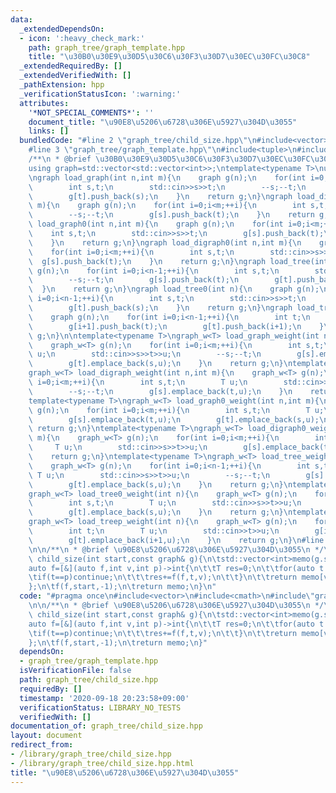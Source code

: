 ```yaml
---
data:
  _extendedDependsOn:
  - icon: ':heavy_check_mark:'
    path: graph_tree/graph_template.hpp
    title: "\u30B0\u30E9\u30D5\u30C6\u30F3\u30D7\u30EC\u30FC\u30C8"
  _extendedRequiredBy: []
  _extendedVerifiedWith: []
  _pathExtension: hpp
  _verificationStatusIcon: ':warning:'
  attributes:
    '*NOT_SPECIAL_COMMENTS*': ''
    document_title: "\u90E8\u5206\u6728\u306E\u5927\u304D\u3055"
    links: []
  bundledCode: "#line 2 \"graph_tree/child_size.hpp\"\n#include<vector>\n#include<cmath>\n\
    #line 3 \"graph_tree/graph_template.hpp\"\n#include<tuple>\n#include<iostream>\n\
    /**\n * @brief \u30B0\u30E9\u30D5\u30C6\u30F3\u30D7\u30EC\u30FC\u30C8\n */\n\n\
    using graph=std::vector<std::vector<int>>;\ntemplate<typename T>\nusing graph_w=std::vector<std::vector<std::pair<int,T>>>;\n\
    \ngraph load_graph(int n,int m){\n    graph g(n);\n    for(int i=0;i<m;++i){\n\
    \        int s,t;\n        std::cin>>s>>t;\n        --s;--t;\n        g[s].push_back(t);\n\
    \        g[t].push_back(s);\n    }\n    return g;\n}\ngraph load_digraph(int n,int\
    \ m){\n    graph g(n);\n    for(int i=0;i<m;++i){\n        int s,t;\n        std::cin>>s>>t;\n\
    \        --s;--t;\n        g[s].push_back(t);\n    }\n    return g;\n}\ngraph\
    \ load_graph0(int n,int m){\n    graph g(n);\n    for(int i=0;i<m;++i){\n    \
    \    int s,t;\n        std::cin>>s>>t;\n        g[s].push_back(t);\n        g[t].push_back(s);\n\
    \    }\n    return g;\n}\ngraph load_digraph0(int n,int m){\n    graph g(n);\n\
    \    for(int i=0;i<m;++i){\n        int s,t;\n        std::cin>>s>>t;\n      \
    \  g[s].push_back(t);\n    }\n    return g;\n}\ngraph load_tree(int n){\n    graph\
    \ g(n);\n    for(int i=0;i<n-1;++i){\n        int s,t;\n        std::cin>>s>>t;\n\
    \        --s;--t;\n        g[s].push_back(t);\n        g[t].push_back(s);\n  \
    \  }\n    return g;\n}\ngraph load_tree0(int n){\n    graph g(n);\n    for(int\
    \ i=0;i<n-1;++i){\n        int s,t;\n        std::cin>>s>>t;\n        g[s].push_back(t);\n\
    \        g[t].push_back(s);\n    }\n    return g;\n}\ngraph load_treep(int n){\n\
    \    graph g(n);\n    for(int i=0;i<n-1;++i){\n        int t;\n        std::cin>>t;\n\
    \        g[i+1].push_back(t);\n        g[t].push_back(i+1);\n    }\n    return\
    \ g;\n}\n\ntemplate<typename T>\ngraph_w<T> load_graph_weight(int n,int m){\n\
    \    graph_w<T> g(n);\n    for(int i=0;i<m;++i){\n        int s,t;\n        T\
    \ u;\n        std::cin>>s>>t>>u;\n        --s;--t;\n        g[s].emplace_back(t,u);\n\
    \        g[t].emplace_back(s,u);\n    }\n    return g;\n}\ntemplate<typename T>\n\
    graph_w<T> load_digraph_weight(int n,int m){\n    graph_w<T> g(n);\n    for(int\
    \ i=0;i<m;++i){\n        int s,t;\n        T u;\n        std::cin>>s>>t>>u;\n\
    \        --s;--t;\n        g[s].emplace_back(t,u);\n    }\n    return g;\n}\n\
    template<typename T>\ngraph_w<T> load_graph0_weight(int n,int m){\n    graph_w<T>\
    \ g(n);\n    for(int i=0;i<m;++i){\n        int s,t;\n        T u;\n        std::cin>>s>>t>>u;\n\
    \        g[s].emplace_back(t,u);\n        g[t].emplace_back(s,u);\n    }\n   \
    \ return g;\n}\ntemplate<typename T>\ngraph_w<T> load_digraph0_weight(int n,int\
    \ m){\n    graph_w<T> g(n);\n    for(int i=0;i<m;++i){\n        int s,t;\n   \
    \     T u;\n        std::cin>>s>>t>>u;\n        g[s].emplace_back(t,u);\n    }\n\
    \    return g;\n}\ntemplate<typename T>\ngraph_w<T> load_tree_weight(int n){\n\
    \    graph_w<T> g(n);\n    for(int i=0;i<n-1;++i){\n        int s,t;\n       \
    \ T u;\n        std::cin>>s>>t>>u;\n        --s;--t;\n        g[s].emplace_back(t,u);\n\
    \        g[t].emplace_back(s,u);\n    }\n    return g;\n}\ntemplate<typename T>\n\
    graph_w<T> load_tree0_weight(int n){\n    graph_w<T> g(n);\n    for(int i=0;i<n-1;++i){\n\
    \        int s,t;\n        T u;\n        std::cin>>s>>t>>u;\n        g[s].emplace_back(t,u);\n\
    \        g[t].emplace_back(s,u);\n    }\n    return g;\n}\ntemplate<typename T>\n\
    graph_w<T> load_treep_weight(int n){\n    graph_w<T> g(n);\n    for(int i=0;i<n-1;++i){\n\
    \        int t;\n        T u;\n        std::cin>>t>>u;\n        g[i+1].emplace_back(t,u);\n\
    \        g[t].emplace_back(i+1,u);\n    }\n    return g;\n}\n#line 5 \"graph_tree/child_size.hpp\"\
    \n\n/**\n * @brief \u90E8\u5206\u6728\u306E\u5927\u304D\u3055\n */\n\nstd::vector<int>\
    \ child_size(int start,const graph& g){\n\tstd::vector<int>memo(g.size());\n\t\
    auto f=[&](auto f,int v,int p)->int{\n\t\tT res=0;\n\t\tfor(auto t:g[v]){\n\t\t\
    \tif(t==p)continue;\n\t\t\tres+=f(f,t,v);\n\t\t}\n\t\treturn memo[v]=res+1;\n\t\
    };\n\tf(f,start,-1);\n\treturn memo;\n}\n"
  code: "#pragma once\n#include<vector>\n#include<cmath>\n#include\"graph_template.hpp\"\
    \n\n/**\n * @brief \u90E8\u5206\u6728\u306E\u5927\u304D\u3055\n */\n\nstd::vector<int>\
    \ child_size(int start,const graph& g){\n\tstd::vector<int>memo(g.size());\n\t\
    auto f=[&](auto f,int v,int p)->int{\n\t\tT res=0;\n\t\tfor(auto t:g[v]){\n\t\t\
    \tif(t==p)continue;\n\t\t\tres+=f(f,t,v);\n\t\t}\n\t\treturn memo[v]=res+1;\n\t\
    };\n\tf(f,start,-1);\n\treturn memo;\n}"
  dependsOn:
  - graph_tree/graph_template.hpp
  isVerificationFile: false
  path: graph_tree/child_size.hpp
  requiredBy: []
  timestamp: '2020-09-18 20:23:58+09:00'
  verificationStatus: LIBRARY_NO_TESTS
  verifiedWith: []
documentation_of: graph_tree/child_size.hpp
layout: document
redirect_from:
- /library/graph_tree/child_size.hpp
- /library/graph_tree/child_size.hpp.html
title: "\u90E8\u5206\u6728\u306E\u5927\u304D\u3055"
---
```

